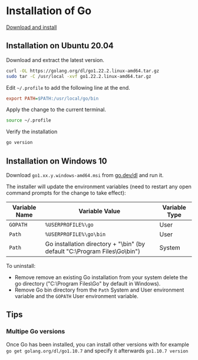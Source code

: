 # Installation of Go

[Download and install](https://go.dev/doc/install)

## Installation on Ubuntu 20.04

Download and extract the latest version.

```bash
curl -OL https://golang.org/dl/go1.22.2.linux-amd64.tar.gz
sudo tar -C /usr/local -xvf go1.22.2.linux-amd64.tar.gz
```

Edit `~/.profile` to add the following line at the end.

```ini
export PATH=$PATH:/usr/local/go/bin
```

Apply the change to the current terminal.

```bash
source ~/.profile
```

Verify the installation

```bash
go version
```

## Installation on Windows 10

Download `go1.xx.y.windows-amd64.msi` from [go.dev/dl](https://go.dev/dl/) and run it.

The installer will update the environment variables (need to restart any open command prompts for the change to take effect):

Variable Name | Variable Value                                                            | Variable Type
--------------|---------------------------------------------------------------------------|--------------
`GOPATH`      | `%USERPROFILE%\go`                                                        | User
`Path`        | `%USERPROFILE%\go\bin`                                                    | User
`Path`        | Go installation directory + "\bin" (by default "C:\Program Files\Go\bin") | System

To uninstall:

- Remove remove an existing Go installation from your system delete the go directory ("C:\Program Files\Go" by default in Windows).
- Remove Go bin directory from the `Path` System and User environment variable and the `GOPATH` User environment variable.

## Tips

### Multipe Go versions

Once Go has been installed, you can install other versions with for example `go get golang.org/dl/go1.10.7` and specify it afterwards `go1.10.7 version`
